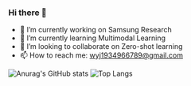 ### Hi there 👋
- 🔭 I’m currently working on Samsung Research
- 🌱 I’m currently learning Multimodal Learning
- 👯 I’m looking to collaborate on Zero-shot learning
- 📫 How to reach me: wyj1934966789@gmail.com

![Anurag's GitHub stats](https://github-readme-stats.vercel.app/api?username=AnonymousDestroyer&show_icons=true&theme=buefy&hide=Total_PRs)
![Top Langs](https://github-readme-stats.vercel.app/api/top-langs/?username=anuraghazra&layout=compact&show_icons=true&theme=buefy&hide=javascript,html)

<!--
**AnonymousDestroyer/AnonymousDestroyer** is a ✨ _special_ ✨ repository because its `README.md` (this file) appears on your GitHub profile.

Here are some ideas to get you started:

- 🔭 I’m currently working on ...
- 🌱 I’m currently learning ...
- 👯 I’m looking to collaborate on ...
- 🤔 I’m looking for help with ...
- 💬 Ask me about ...
- 📫 How to reach me: ...
- 😄 Pronouns: ...
- ⚡ Fun fact: ...
-->

